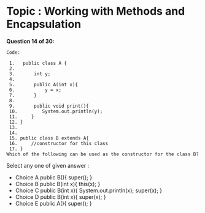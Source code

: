 Topic : Working with Methods and Encapsulation
==============================================
**Question 14 of 30:**
```
Code: 

 1.   public class A {
 2. 
 3.       int y;
 4. 
 5.       public A(int x){
 6.           y = x;
 7.       }
 8. 
 9.       public void print(){
 10.         System.out.println(y);
 11.     }
 12. }
 13. 
 14. 
 15. public class B extends A{
 16.     //constructor for this class
 17. } 
Which of the following can be used as the constructor for the class B? 

```

Select any one of given answer :
- Choice A public B(){ super(); }
- Choice B public B(int x){ this(x); }
- Choice C public B(int x){ System.out.println(x); super(x); }
- Choice D public B(int x){ super(x); }
- Choice E public A(){ super(); }

